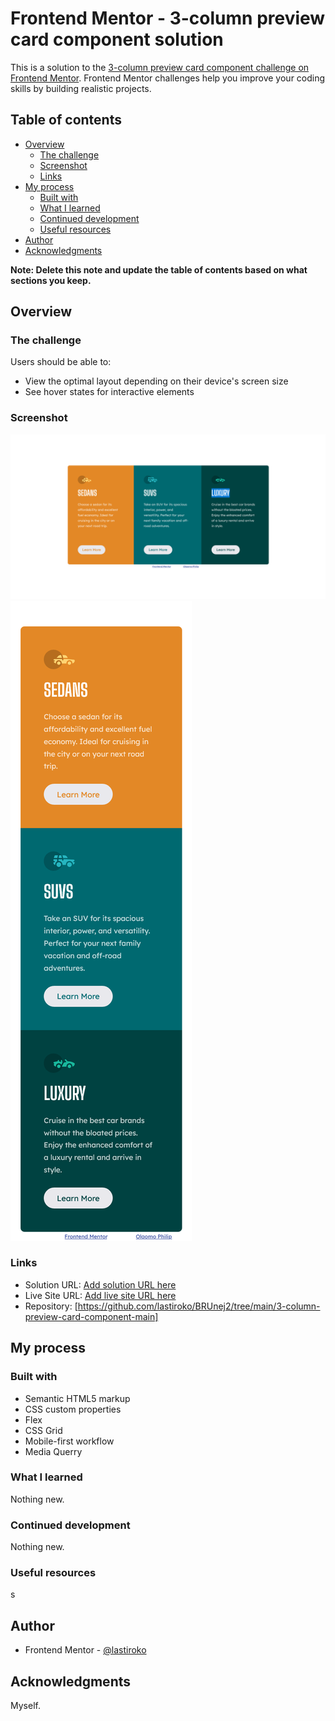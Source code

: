 # Frontend Mentor - 3-column preview card component solution

This is a solution to the [3-column preview card component challenge on Frontend Mentor](https://www.frontendmentor.io/challenges/3column-preview-card-component-pH92eAR2-). Frontend Mentor challenges help you improve your coding skills by building realistic projects. 

## Table of contents

- [Overview](#overview)
  - [The challenge](#the-challenge)
  - [Screenshot](#screenshot)
  - [Links](#links)
- [My process](#my-process)
  - [Built with](#built-with)
  - [What I learned](#what-i-learned)
  - [Continued development](#continued-development)
  - [Useful resources](#useful-resources)
- [Author](#author)
- [Acknowledgments](#acknowledgments)

**Note: Delete this note and update the table of contents based on what sections you keep.**

## Overview

### The challenge

Users should be able to:

- View the optimal layout depending on their device's screen size
- See hover states for interactive elements

### Screenshot

![](./Screenshots/Screenshot%201.png)
![](./Screenshots/Screenshot%202.png)





### Links

- Solution URL: [Add solution URL here](sttps://your-solution-url.com)
- Live Site URL: [Add live site URL here](https://your-live-site-url.com)
- Repository: [https://github.com/lastiroko/BRUnej2/tree/main/3-column-preview-card-component-main]
## My process

### Built with

- Semantic HTML5 markup
- CSS custom properties
- Flex
- CSS Grid
- Mobile-first workflow
- Media Querry


### What I learned
Nothing new.


### Continued development

Nothing new.

### Useful resources

s

## Author

- Frontend Mentor - [@lastiroko](https://www.frontendmentor.io/profile/lastiroko)


## Acknowledgments

Myself.
